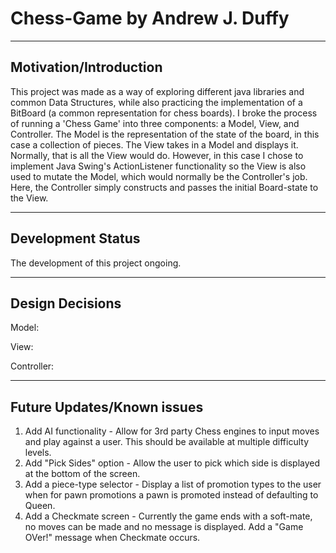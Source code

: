 # Chess-Game by Andrew J. Duffy
--------------------------
Motivation/Introduction
--------------------------
This project was made as a way of exploring different java libraries and common Data Structures, 
while also practicing the implementation of a BitBoard (a common representation for chess
boards). I broke the process of running a 'Chess Game' into three components: a Model, View, 
and Controller. The Model is the representation of the state of the board, in this case a collection
of pieces. The View takes in a Model and displays it. Normally, that is all the View would do. However, in 
this case I chose to implement Java Swing's ActionListener functionality so the View is also used to mutate
the Model, which would normally be the Controller's job. Here, the Controller simply constructs and passes the initial 
Board-state to the View.

--------------------------
Development Status
--------------------------
The development of this project ongoing.

--------------------------
Design Decisions
--------------------------
Model: 

View:

Controller:


--------------------------
Future Updates/Known issues
--------------------------
1. Add AI functionality       - Allow for 3rd party Chess engines to input moves
                                and play against a user. This should be available 
                                at multiple difficulty levels.
2. Add "Pick Sides" option    - Allow the user to pick which side is displayed at 
                                the bottom of the screen.
3. Add a piece-type selector  - Display a list of promotion types to the user when
   for pawn promotions          a pawn is promoted instead of defaulting to Queen.
4. Add a Checkmate screen     - Currently the game ends with a soft-mate, no moves
                                can be made and no message is displayed. Add a
                                "Game OVer!" message when Checkmate occurs.
                                


